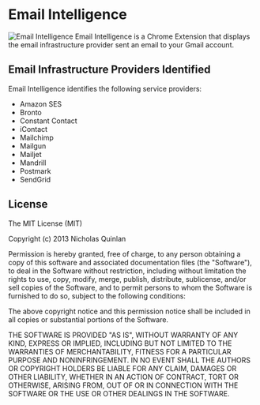 # Email Intelligence

![Email Intelligence](http://d.pr/i/66NH+) Email Intelligence is a Chrome Extension that displays the email infrastructure provider sent an email to your Gmail account.

## Email Infrastructure Providers Identified

Email Intelligence identifies the following service providers:

* Amazon SES
* Bronto
* Constant Contact
* iContact
* Mailchimp
* Mailgun
* Mailjet
* Mandrill
* Postmark
* SendGrid

## License

The MIT License (MIT)

Copyright (c) 2013 Nicholas Quinlan

Permission is hereby granted, free of charge, to any person obtaining a copy
of this software and associated documentation files (the "Software"), to deal
in the Software without restriction, including without limitation the rights
to use, copy, modify, merge, publish, distribute, sublicense, and/or sell
copies of the Software, and to permit persons to whom the Software is
furnished to do so, subject to the following conditions:

The above copyright notice and this permission notice shall be included in
all copies or substantial portions of the Software.

THE SOFTWARE IS PROVIDED "AS IS", WITHOUT WARRANTY OF ANY KIND, EXPRESS OR
IMPLIED, INCLUDING BUT NOT LIMITED TO THE WARRANTIES OF MERCHANTABILITY,
FITNESS FOR A PARTICULAR PURPOSE AND NONINFRINGEMENT. IN NO EVENT SHALL THE
AUTHORS OR COPYRIGHT HOLDERS BE LIABLE FOR ANY CLAIM, DAMAGES OR OTHER
LIABILITY, WHETHER IN AN ACTION OF CONTRACT, TORT OR OTHERWISE, ARISING FROM,
OUT OF OR IN CONNECTION WITH THE SOFTWARE OR THE USE OR OTHER DEALINGS IN
THE SOFTWARE.
